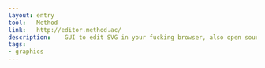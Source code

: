 ```yaml
---
layout: entry
tool:	Method
link:	http://editor.method.ac/
description:	GUI to edit SVG in your fucking browser, also open source
tags:
- graphics
---
```

